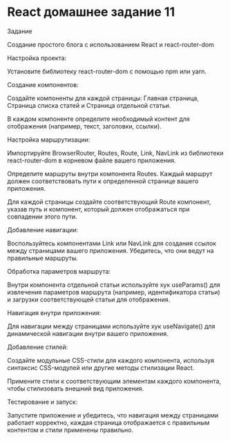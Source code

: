 # React домашнее задание 11

Задание

Создание простого блога с использованием React и react-router-dom

Настройка проекта:

Установите библиотеку react-router-dom с помощью npm или yarn.

Создание компонентов:

Создайте компоненты для каждой страницы: Главная страница, Страница списка статей и Страница отдельной статьи.

В каждом компоненте определите необходимый контент для отображения (например, текст, заголовки, ссылки).

Настройка маршрутизации:

Импортируйте BrowserRouter, Routes, Route, Link, NavLink из библиотеки react-router-dom в корневом файле вашего приложения.

Определите маршруты внутри компонента Routes. Каждый маршрут должен соответствовать пути к определенной странице вашего приложения.

Для каждой страницы создайте соответствующий Route компонент, указав путь и компонент, который должен отображаться при совпадении этого пути.

Добавление навигации:

Воспользуйтесь компонентами Link или NavLink для создания ссылок между страницами вашего приложения. Убедитесь, что они ведут на правильные маршруты.

Обработка параметров маршрута:

Внутри компонента отдельной статьи используйте хук useParams() для извлечения параметров маршрута (например, идентификатора статьи) и загрузки соответствующей статьи для отображения.

Навигация внутри приложения:

Для навигации между страницами используйте хук useNavigate() для динамической навигации внутри вашего приложения.

Добавление стилей:

Создайте модульные CSS-стили для каждого компонента, используя синтаксис CSS-модулей или другие методы стилизации React.

Примените стили к соответствующим элементам каждого компонента, чтобы стилизовать внешний вид приложения.

Тестирование и запуск:

Запустите приложение и убедитесь, что навигация между страницами работает корректно, каждая страница отображается с правильным контентом и стили применены правильно.

